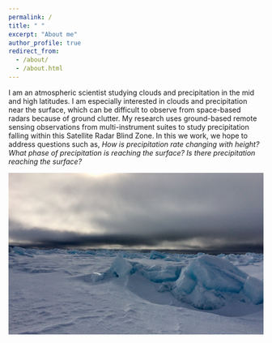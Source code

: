 ```yaml
---
permalink: /
title: " "
excerpt: "About me"
author_profile: true
redirect_from: 
  - /about/
  - /about.html
---
```


I am an atmospheric scientist studying clouds and precipitation in the mid and high latitudes. I am especially interested in clouds and precipitation near the surface, which can be difficult to observe from space-based radars because of ground clutter. My research uses ground-based remote sensing observations from multi-instrument suites to study precipitation falling within this Satellite Radar Blind Zone. In this we work, we hope to address questions such as, *How is precipitation rate changing with height? What phase of precipitation is reaching the surface? Is there precipitation reaching the surface?*

![Editing a markdown file for a talk](/images/fast_ice.png)

